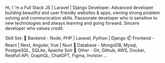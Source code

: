 Hi, I 'm a Full Stack JS | Laravel | Django Developer.
Advanced developer building beautiful and user friendly websites & apps, owning strong problem solving and communication skills.
Passionate developer who is sensitive to new technologies and always learning and going forward.
Sincere developer who values credit.

Skill Set:
🌱 Backend - Node, PHP | Laravel, Python | Django
📫 Frontend - React | Next, Angular, Vue | Nuxt
💞️ Database - MongoDB, Mysql, PostgreSQL, SQLite, Apache Solr
👀 Other - Git, Github, AWS, Docker, Restfull API, GraphQL, ChatGPT, Figma, Invision ...
